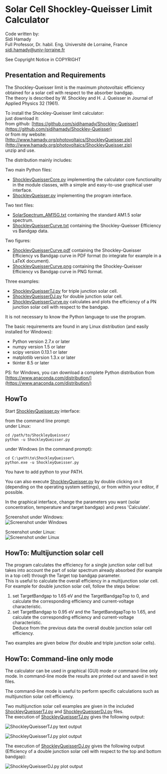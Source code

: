 # Solar Cell Shockley-Queisser Limit Calculator

Code written by:  
Sidi Hamady  
Full Professor, Dr. habil. Eng.
Université de Lorraine, France  
sidi.hamady@univ-lorraine.fr

See Copyright Notice in COPYRIGHT

## Presentation and Requirements

The Shockley-Queisser limit is the maximum photovoltaic efficiency obtained for a solar cell with respect to the absorber bandgap.  
The theory is described by W. Shockley and H. J. Queisser in Journal of Applied Physics 32 (1961).

To install the Shockley-Queisser limit calculator:  
just download it:  
from github: [https://github.com/sidihamady/Shockley-Queisser](https://github.com/sidihamady/Shockley-Queisser)  
or from my website: [http://www.hamady.org/photovoltaics/ShockleyQueisser.zip](http://www.hamady.org/photovoltaics/ShockleyQueisser.zip)  
unzip and use.

The distribution mainly includes:  

Two main Python files:  
* [ShockleyQueisserCore.py](ShockleyQueisserCore.py) implementing the calculator core functionality in the module classes, with a simple and easy-to-use graphical user interface.  
* [ShockleyQueisser.py](ShockleyQueisser.py) implementing the program interface.  


Two text files:  
* [SolarSpectrum_AM15G.txt](SolarSpectrum_AM15G.txt) containing the standard AM1.5 solar spectrum.  
* [ShockleyQueisserCurve.txt](ShockleyQueisserCurve.txt) containing the Shockley-Queisser Efficiency vs Bandgap data.  


Two figures:  
* [ShockleyQueisserCurve.pdf](ShockleyQueisserCurve.pdf) containing the Shockley-Queisser Efficiency vs Bandgap curve in PDF format (to integrate for example in a LaTeX document).  
* [ShockleyQueisserCurve.png](ShockleyQueisserCurve.png) containing the Shockley-Queisser Efficiency vs Bandgap curve in PNG format.  


Three examples:  
* [ShockleyQueisserTJ.py](ShockleyQueisserTJ.py) for triple junction solar cell.  
* [ShockleyQueisserDJ.py](ShockleyQueisserDJ.py) for double junction solar cell.  
* [ShockleyQueisserCurve.py](ShockleyQueisserCurve.py) calculates and plots the efficiency of a PN junction solar cell with respect to the bandgap.  


It is not necessary to know the Python language to use the program.

The basic requirements are found in any Linux distribution (and easily installed for Windows):
* Python version 2.7.x or later
* numpy version 1.5 or later
* scipy version 0.13.1 or later
* matplotlib version 1.3.x or later
* tkinter 8.5 or later

PS: for Windows, you can download a complete Python distribution from [https://www.anaconda.com/distribution/](https://www.anaconda.com/distribution/)

## HowTo

Start [ShockleyQueisser.py](ShockleyQueisser.py) interface:  

from the command line prompt:  
under Linux:
```
cd /path/to/ShockleyQueisser/  
python -u ShockleyQueisser.py  
```
under Windows (in the command prompt):
```
cd C:\path\to\ShockleyQueisser\  
python.exe -u ShockleyQueisser.py  
```
You have to add python to your PATH.  

You can also execute [ShockleyQueisser.py](ShockleyQueisser.py) by double clicking on it (depending on the operating system settings), or from within your editor, if possible.

In the graphical interface, change the parameters you want (solar concentration, temperature and target bandgap) and press 'Calculate'.

Screenshot under Windows:  
![Screenshot under Windows](screenshot1.png)

Screenshot under Linux:  
![Screenshot under Linux](screenshot2.png)

## HowTo: Multijunction solar cell

The program calculates the efficiency for a single junction solar cell but takes into account the part of solar spectrum already absorbed (for example in a top cell) through the Target top bandgap parameter.  
This is useful to calculate the overall efficiency in a multijunction solar cell.  
For example for double junction solar cell, follow the steps below:  
1. set TargetBandgap to 1.65 eV and the TargetBandgapTop to 0, and calculate the corresponding efficiency and current-voltage characteristic.  
2. set TargetBandgap to 0.95 eV and the TargetBandgapTop to 1.65, and calculate the corresponding efficiency and current-voltage characteristic.  
Deduce from the previous data the overall double junction solar cell efficiency.  

Two examples are given below (for double and triple junction solar cells).

## HowTo: Command-line only mode

The calculator can be used in graphical (GUI) mode or command-line only mode. In command-line mode the results are printed out and saved in text files.

The command-line mode is useful to perform specific calculations such as multijunction solar cell efficiency.

Two multijunction solar cell examples are given in the included [ShockleyQueisserTJ.py](ShockleyQueisserTJ.py) and [ShockleyQueisserDJ.py](ShockleyQueisserDJ.py) files.  
The execution of [ShockleyQueisserTJ.py](ShockleyQueisserTJ.py) gives the following output:

![ShockleyQueisserTJ.py text output](screenshot3.png)

![ShockleyQueisserTJ.py plot output](screenshot4.png)

The execution of [ShockleyQueisserDJ.py](ShockleyQueisserDJ.py) gives the following output (Efficiency of a double junction solar cell with respect to the top and bottom bandgap):

![ShockleyQueisserDJ.py plot output](screenshot5.png)
